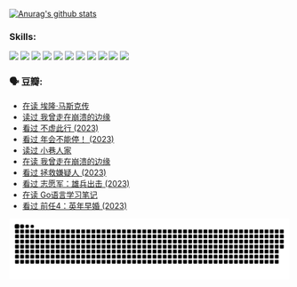 
[![Anurag's github stats](https://github-readme-stats.vercel.app/api?username=w940853815)](https://github.com/anuraghazra/github-readme-stats)

### Skills:

<code><img height="32" src="https://cdn.jsdelivr.net/npm/simple-icons@v5/icons/python.svg"></code>
<code><img height="32" src="https://cdn.jsdelivr.net/npm/simple-icons@v5/icons/javascript.svg"></code>
<code><img height="32" src="https://cdn.jsdelivr.net/npm/simple-icons@v5/icons/django.svg"></code>
<code><img height="32" src="https://cdn.jsdelivr.net/npm/simple-icons@v5/icons/flask.svg"></code>
<code><img height="32" src="https://cdn.jsdelivr.net/npm/simple-icons@v5/icons/vuetify.svg"></code>
<code><img height="32" src="https://cdn.jsdelivr.net/npm/simple-icons@v5/icons/git.svg"></code>
<code><img height="32" src="https://cdn.jsdelivr.net/npm/simple-icons@v5/icons/docker.svg"></code>
<code><img height="32" src="https://cdn.jsdelivr.net/npm/simple-icons@v5/icons/postgresql.svg"></code>
<code><img height="32" src="https://cdn.jsdelivr.net/npm/simple-icons@v5/icons/elasticsearch.svg"></code>
<code><img height="32" src="https://cdn.jsdelivr.net/npm/simple-icons@v5/icons/macos.svg"></code>
<code><img height="32" src="https://cdn.jsdelivr.net/npm/simple-icons@v5/icons/linux.svg"></code>

### 🗣 豆瓣:

<!-- DOUBAN-ACTIVITIES:START -->
- [在读 埃隆·马斯克传](https://www.douban.com/people/136069238/status/4500417190/?_i=06403600)
- [读过 我曾走在崩溃的边缘](https://www.douban.com/people/136069238/status/4500416754/?_i=06403600)
- [看过 不虚此行‎ (2023)](https://www.douban.com/people/136069238/status/4499973052/?_i=06403600)
- [看过 年会不能停！‎ (2023)](https://www.douban.com/people/136069238/status/4498582002/?_i=06403600)
- [读过 小巷人家](https://www.douban.com/people/136069238/status/4489290935/?_i=06403600)
- [在读 我曾走在崩溃的边缘](https://www.douban.com/people/136069238/status/4489290559/?_i=06403600)
- [看过 拯救嫌疑人‎ (2023)](https://www.douban.com/people/136069238/status/4477421513/?_i=06403600)
- [看过 志愿军：雄兵出击‎ (2023)](https://www.douban.com/people/136069238/status/4465247367/?_i=06403600)
- [在读 Go语言学习笔记](https://www.douban.com/people/136069238/status/4459852901/?_i=06403600)
- [看过 前任4：英年早婚‎ (2023)](https://www.douban.com/people/136069238/status/4458320768/?_i=06403600)
<!-- DOUBAN-ACTIVITIES:END -->


![Snake animation](https://raw.githubusercontent.com/w940853815/w940853815/output/github-contribution-grid-snake.svg)

<!--
**w940853815/w940853815** is a ✨ _special_ ✨ repository because its `README.md` (this file) appears on your GitHub profile.

Here are some ideas to get you started:

- 🔭 I’m currently working on ...
- 🌱 I’m currently learning ...
- 👯 I’m looking to collaborate on ...
- 🤔 I’m looking for help with ...
- 💬 Ask me about ...
- 📫 How to reach me: ...
- 😄 Pronouns: ...
- ⚡ Fun fact: ...
-->
